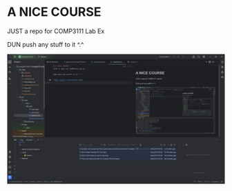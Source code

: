 # A NICE COURSE
JUST a repo for COMP3111 Lab Ex

DUN push any stuff to it ^.^

![alt text](../Screenshot.png)
